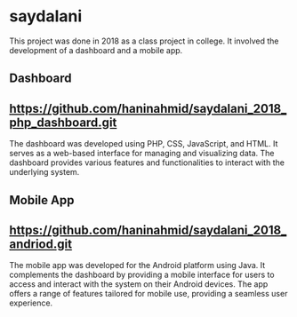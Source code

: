 #  saydalani

This project was done in 2018 as a class project in college. It involved the development of a dashboard and a mobile app.

## Dashboard
## https://github.com/haninahmid/saydalani_2018_php_dashboard.git
The dashboard was developed using PHP, CSS, JavaScript, and HTML. It serves as a web-based interface for managing and visualizing data. The dashboard provides various features and functionalities to interact with the underlying system.

## Mobile App
## https://github.com/haninahmid/saydalani_2018_andriod.git
The mobile app was developed for the Android platform using Java. It complements the dashboard by providing a mobile interface for users to access and interact with the system on their Android devices. The app offers a range of features tailored for mobile use, providing a seamless user experience.
